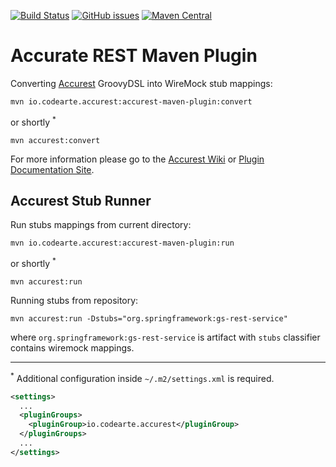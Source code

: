 [![Build Status](https://travis-ci.org/Codearte/accurest-maven-plugin.svg?branch=master)](https://travis-ci.org/Codearte/accurest-maven-plugin) [![GitHub issues](https://img.shields.io/github/issues/Codearte/accurest/maven.svg)](https://github.com/Codearte/accurest/labels/maven) [![Maven Central](https://img.shields.io/maven-central/v/io.codearte.accurest/accurest-maven-plugin.svg)](https://maven-badges.herokuapp.com/maven-central/io.codearte.accurest/accurest-maven-plugin)

Accurate REST Maven Plugin
====

Converting [Accurest](https://github.com/Codearte/accurest/wiki/1.-Introduction) GroovyDSL into WireMock stub mappings:

    mvn io.codearte.accurest:accurest-maven-plugin:convert
    
or shortly <sup>*</sup>

    mvn accurest:convert
    
For more information please go to the [Accurest Wiki](https://github.com/Codearte/accurest/wiki/2.2-Maven-Project) or [Plugin Documentation Site](http://codearte.github.io/accurest-maven-plugin/plugin-info.html).
  

    

Accurest Stub Runner
---

Run stubs mappings from current directory:

    mvn io.codearte.accurest:accurest-maven-plugin:run
    
or shortly <sup>*</sup>

    mvn accurest:run

Running stubs from repository:

    mvn accurest:run -Dstubs="org.springframework:gs-rest-service"  

where `org.springframework:gs-rest-service` is artifact with `stubs` classifier contains wiremock mappings.

---

<sup>*</sup> Additional configuration inside `~/.m2/settings.xml` is required.

```xml
<settings>
  ...
  <pluginGroups>
    <pluginGroup>io.codearte.accurest</pluginGroup>
  </pluginGroups>
  ...
</settings>

```

